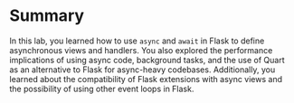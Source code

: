# Summary

In this lab, you learned how to use `async` and `await` in Flask to define asynchronous views and handlers. You also explored the performance implications of using async code, background tasks, and the use of Quart as an alternative to Flask for async-heavy codebases. Additionally, you learned about the compatibility of Flask extensions with async views and the possibility of using other event loops in Flask.
